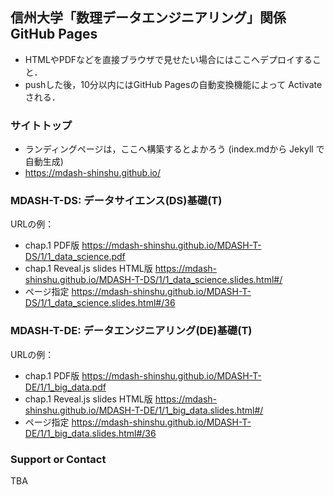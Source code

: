 ## 信州大学「数理データエンジニアリング」関係 GitHub Pages

* HTMLやPDFなどを直接ブラウザで見せたい場合にはここへデプロイすること．
* pushした後，10分以内にはGitHub Pagesの自動変換機能によって Activate される．

### サイトトップ
* ランディングページは，ここへ構築するとよかろう (index.mdから Jekyll で自動生成)
* https://mdash-shinshu.github.io/

### MDASH-T-DS: データサイエンス(DS)基礎(T)

URLの例：
* chap.1 PDF版 https://mdash-shinshu.github.io/MDASH-T-DS/1/1_data_science.pdf
* chap.1 Reveal.js slides HTML版 https://mdash-shinshu.github.io/MDASH-T-DS/1/1_data_science.slides.html#/
* ページ指定 https://mdash-shinshu.github.io/MDASH-T-DS/1/1_data_science.slides.html#/36

### MDASH-T-DE: データエンジニアリング(DE)基礎(T)

URLの例：
* chap.1 PDF版 https://mdash-shinshu.github.io/MDASH-T-DE/1/1_big_data.pdf
* chap.1 Reveal.js slides HTML版 https://mdash-shinshu.github.io/MDASH-T-DE/1/1_big_data.slides.html#/
* ページ指定 https://mdash-shinshu.github.io/MDASH-T-DE/1/1_big_data.slides.html#/36

### Support or Contact

TBA

